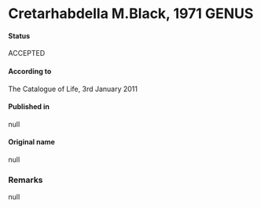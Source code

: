 Cretarhabdella M.Black, 1971 GENUS
=======

#### Status
ACCEPTED

#### According to
The Catalogue of Life, 3rd January 2011

#### Published in
null

#### Original name
null

### Remarks
null